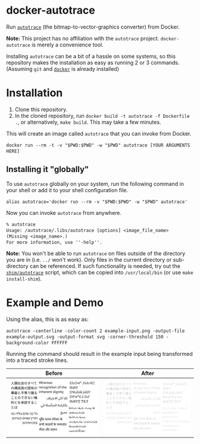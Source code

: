 # docker-autotrace

Run [`autotrace`](https://github.com/autotrace/autotrace) (the bitmap-to-vector-graphics converter) from Docker.

**Note:** This project has no affiliation with the `autotrace` project. `docker-autotrace` is merely a convenience tool.

Installing `autotrace` can be a bit of a hassle on some systems, so this repository makes the installation as easy as running 2 or 3 commands. (Assuming `git` and [`docker`](https://docs.docker.com/get-docker/) is already installed)

# Installation

1. Clone this repository.
2. In the cloned repository, run `docker build -t autotrace -f Dockerfile .`, or alternatively, `make build`. This may take a few minutes.

This will create an image called `autotrace` that you can invoke from Docker.

```
docker run --rm -t -v "$PWD:$PWD" -w "$PWD" autotrace [YOUR ARGUMENTS HERE]
```

## Installing it "globally"

To use `autotrace` globally on your system, run the following command in your shell or add it to your shell configuration file.

```
alias autotrace='docker run --rm -v "$PWD:$PWD" -w "$PWD" autotrace'
```

Now you can invoke `autotrace` from anywhere.

```
% autotrace
Usage: /autotrace/.libs/autotrace [options] <image_file_name>
(Missing <image_name>.)
For more information, use ''-help''.
```

**Note:** You won't be able to run `autotrace` on files outside of the directory you are in (i.e. `../` won't work). Only files in the current directory or sub-directory can be referenced. If such functionality is needed, try out the [`shim/autotrace`](shim/autotrace) script, which can be copied into `/usr/local/bin` (or use `make install-shim`).

# Example and Demo

Using the alias, this is as easy as:

```
autotrace -centerline -color-count 2 example-input.png -output-file example-output.svg -output-format svg -corner-threshold 150 -background-color FFFFFF
```

Running the command should result in the example input being transformed into a traced stroke lines.

| Before | After |
|--------|-------|
| ![An image of the bitmap example.](example-input.png) | ![An image of the bitmap example, converted to an SVG file.](example-output.svg) |
